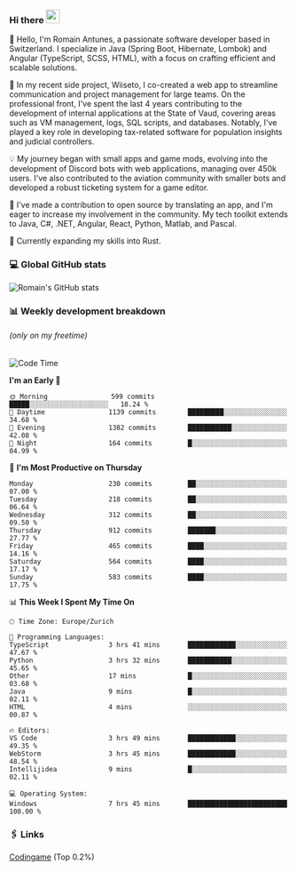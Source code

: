 ### Hi there <img src="https://media.giphy.com/media/hvRJCLFzcasrR4ia7z/giphy.gif" width="25px" height="25px">

👋 Hello, I'm Romain Antunes, a passionate software developer based in Switzerland. I specialize in Java (Spring Boot, Hibernate, Lombok) and Angular (TypeScript, SCSS, HTML), with a focus on crafting efficient and scalable solutions.

🚀 In my recent side project, Wiiseto, I co-created a web app to streamline communication and project management for large teams. On the professional front, I've spent the last 4 years contributing to the development of internal applications at the State of Vaud, covering areas such as VM management, logs, SQL scripts, and databases. Notably, I've played a key role in developing tax-related software for population insights and judicial controllers.

💡 My journey began with small apps and game mods, evolving into the development of Discord bots with web applications, managing over 450k users. I've also contributed to the aviation community with smaller bots and developed a robust ticketing system for a game editor.

🤝 I've made a contribution to open source by translating an app, and I'm eager to increase my involvement in the community. My tech toolkit extends to Java, C#, .NET, Angular, React, Python, Matlab, and Pascal.

🌱 Currently expanding my skills into Rust.


### 💻 Global GitHub stats
![Romain's GitHub stats](https://github-readme-streak-stats.herokuapp.com/?user=romainantunes&theme=dark)


### 📊 Weekly development breakdown 
###### *(only on my freetime)*

<!--START_SECTION:wakastats-->
![Code Time](http://img.shields.io/badge/Code%20Time-1%2C675%20hrs%2043%20mins-blue)

**I'm an Early 🐤** 

```text
🌞 Morning                599 commits         █████░░░░░░░░░░░░░░░░░░░░   18.24 % 
🌆 Daytime                1139 commits        █████████░░░░░░░░░░░░░░░░   34.68 % 
🌃 Evening                1382 commits        ███████████░░░░░░░░░░░░░░   42.08 % 
🌙 Night                  164 commits         █░░░░░░░░░░░░░░░░░░░░░░░░   04.99 % 
```
📅 **I'm Most Productive on Thursday** 

```text
Monday                   230 commits         ██░░░░░░░░░░░░░░░░░░░░░░░   07.00 % 
Tuesday                  218 commits         ██░░░░░░░░░░░░░░░░░░░░░░░   06.64 % 
Wednesday                312 commits         ██░░░░░░░░░░░░░░░░░░░░░░░   09.50 % 
Thursday                 912 commits         ███████░░░░░░░░░░░░░░░░░░   27.77 % 
Friday                   465 commits         ████░░░░░░░░░░░░░░░░░░░░░   14.16 % 
Saturday                 564 commits         ████░░░░░░░░░░░░░░░░░░░░░   17.17 % 
Sunday                   583 commits         ████░░░░░░░░░░░░░░░░░░░░░   17.75 % 
```


📊 **This Week I Spent My Time On** 

```text
🕑︎ Time Zone: Europe/Zurich

💬 Programming Languages: 
TypeScript               3 hrs 41 mins       ████████████░░░░░░░░░░░░░   47.67 % 
Python                   3 hrs 32 mins       ███████████░░░░░░░░░░░░░░   45.65 % 
Other                    17 mins             █░░░░░░░░░░░░░░░░░░░░░░░░   03.68 % 
Java                     9 mins              █░░░░░░░░░░░░░░░░░░░░░░░░   02.11 % 
HTML                     4 mins              ░░░░░░░░░░░░░░░░░░░░░░░░░   00.87 % 

🔥 Editors: 
VS Code                  3 hrs 49 mins       ████████████░░░░░░░░░░░░░   49.35 % 
WebStorm                 3 hrs 45 mins       ████████████░░░░░░░░░░░░░   48.54 % 
Intellijidea             9 mins              █░░░░░░░░░░░░░░░░░░░░░░░░   02.11 % 

💻 Operating System: 
Windows                  7 hrs 45 mins       █████████████████████████   100.00 % 
```


<!--END_SECTION:wakastats-->

### 🖇 Links

[Codingame](https://www.codingame.com/profile/defc3ee5279aecc1bb6114e1f994ea9b3325423) (Top 0.2%)
